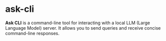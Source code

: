 # ask-cli
**Ask CLI** is a command-line tool for interacting with a local LLM (Large Language Model) server. It allows you to send queries and receive concise command-line responses.
